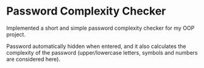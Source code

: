# Password Complexity Checker

Implemented a short and simple password complexity checker for my OOP project.

Password automatically hidden when entered, and it also calculates the complexity of the password (upper/lowercase letters, symbols and numbers are considered here).
